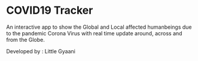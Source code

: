 # COVID19 Tracker
An interactive app to show the Global and Local affected humanbeings due to the pandemic Corona Virus with real time update around, across and from the Globe.

Developed by : Little Gyaani